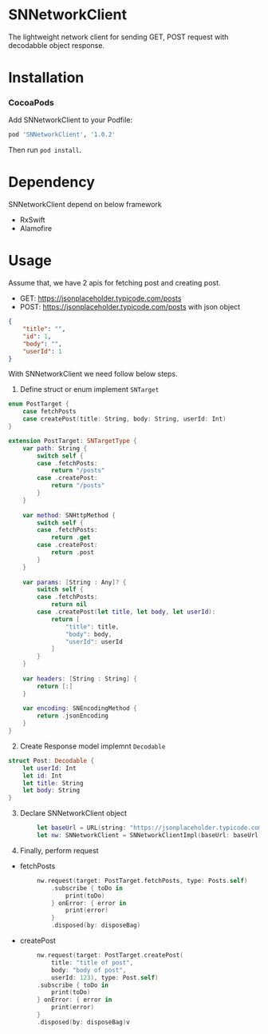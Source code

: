 # SNNetworkClient
The lightweight network client for sending GET, POST request with decodabble object response.

# Installation
### CocoaPods ### 
Add SNNetworkClient to your Podfile:
````rb
pod 'SNNetworkClient', '1.0.2'
````
Then run `pod install`.
# Dependency
SNNetworkClient depend on below framework
- RxSwift
- Alamofire

# Usage
Assume that, we have 2 apis for fetching post and creating post.
- GET: https://jsonplaceholder.typicode.com/posts
- POST: https://jsonplaceholder.typicode.com/posts with json object
````json
{
    "title": "",
    "id": 1,
    "body": "",
    "userId": 1
}
````
 With SNNetworkClient we need follow below steps.

1. Define struct or enum implement ``SNTarget``
````swift
enum PostTarget {
    case fetchPosts
    case createPost(title: String, body: String, userId: Int)
}
````
````swift
extension PostTarget: SNTargetType {
    var path: String {
        switch self {
        case .fetchPosts:
            return "/posts"
        case .createPost:
            return "/posts"
        }
    }
    
    var method: SNHttpMethod {
        switch self {
        case .fetchPosts:
            return .get
        case .createPost:
            return .post
        }
    }
    
    var params: [String : Any]? {
        switch self {
        case .fetchPosts:
            return nil
        case .createPost(let title, let body, let userId):
            return [
                "title": title,
                "body": body,
                "userId": userId
            ]
        }
    }
    
    var headers: [String : String] {
        return [:]
    }
    
    var encoding: SNEncodingMethod {
        return .jsonEncoding
    }
}
````
2. Create Response model implemnt `Decodable`
````swift
struct Post: Decodable {
    let userId: Int
    let id: Int
    let title: String
    let body: String
}
````
3. Declare SNNetworkClient object
````swift
        let baseUrl = URL(string: "https://jsonplaceholder.typicode.com")!
        let nw: SNNetworkClient = SNNetworkClientImpl(baseUrl: baseUrl)
````
4. Finally, perform request
- fetchPosts
````swift
        nw.request(target: PostTarget.fetchPosts, type: Posts.self)
            .subscribe { toDo in
                print(toDo)
            } onError: { error in
                print(error)
            }
            .disposed(by: disposeBag)
````
- createPost
````swift
        nw.request(target: PostTarget.createPost(
            title: "title of post",
            body: "body of post",
            userId: 123), type: Post.self)
        .subscribe { toDo in
            print(toDo)
        } onError: { error in
            print(error)
        }
        .disposed(by: disposeBag)v
````

